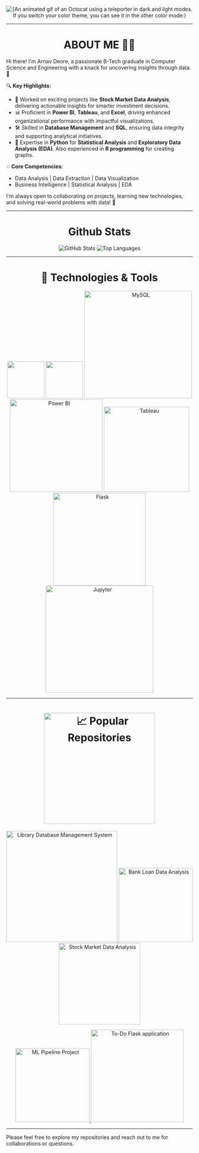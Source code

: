 
<p align="center">
  <picture>
  <source media="(prefers-color-scheme: dark)" srcset="https://user-images.githubusercontent.com/19292210/199123129-b9c2437d-4e6d-4f1c-a7ea-d9a91babb41d.gif">
  <source media="(prefers-color-scheme: light)" srcset="https://user-images.githubusercontent.com/19292210/88347096-c067a980-ccfe-11ea-8a06-bdaf552fee06.gif">
  <img alt="[An animated gif of an Octocat using a teleporter in dark and light modes. If you switch your color theme, you can see it in the other color mode:)" src="https://user-images.githubusercontent.com/25423296/163456779-a8556205-d0a5-45e2-ac17-42d089e3c3f8.png](https://user-images.githubusercontent.com/19292210/88347096-c067a980-ccfe-11ea-8a06-bdaf552fee06.gif)">
</picture>
</p>


<!--
**arnavdeore/arnavdeore** is a ✨ _special_ ✨ repository because its `README.md` (this file) appears on your GitHub profile.

Here are some ideas to get you started:

- 🔭 I’m currently working on ...
- 🌱 I’m currently learning ...
- 👯 I’m looking to collaborate on ...
- 🤔 I’m looking for help with ...
- 💬 Ask me about ...
- 📫 How to reach me: ...
- 😄 Pronouns: ...
- ⚡ Fun fact: ...
-->
---

<h1 align="center">ABOUT ME 👨‍💻</h1>
Hi there! I'm Arnav Deore, a passionate B-Tech graduate in Computer Science and Engineering with a knack for uncovering insights through data. 🚀 

🔍 **Key Highlights:**
- 🧩 Worked on exciting projects like **Stock Market Data Analysis**, delivering actionable insights for smarter investment decisions.
- 📊 Proficient in **Power BI**, **Tableau**, and **Excel**, driving enhanced organizational performance with impactful visualizations.
- 🛠️ Skilled in **Database Management** and **SQL**, ensuring data integrity and supporting analytical initiatives.
- 🐍 Expertise in **Python** for **Statistical Analysis** and **Exploratory Data Analysis (EDA)**. Also experienced in **R programming** for creating graphs.

💡 **Core Competencies:**
- Data Analysis | Data Extraction | Data Visualization  
- Business Intelligence | Statistical Analysis | EDA  

I'm always open to collaborating on projects, learning new technologies, and solving real-world problems with data! 🌟


---

 <h1 align="center">Github Stats</h1>
 <p align="center">
  <img src="https://github-readme-stats.vercel.app/api?username=arnavdeore&show_icons=true&hide_title=true" alt="GitHub Stats" />
  <img src="https://github-readme-stats.vercel.app/api/top-langs/?username=arnavdeore&theme=vue-dark&show_icons=true&hide_border=true&layout=compact" alt="Top Languages" />
</p>

---

<h1 align="center">🔧 Technologies & Tools</h1>
<p align="center">
   <img src="https://user-images.githubusercontent.com/74038190/212257472-08e52665-c503-4bd9-aa20-f5a4dae769b5.gif" width="100">  <img src="https://user-images.githubusercontent.com/74038190/212257468-1e9a91f1-b626-4baa-b15d-5c385dfa7ed2.gif" width="100"> 
   <img src="https://img.shields.io/badge/MySQL-4479A1?style=flat&logo=mysql&logoColor=white" width="290" alt="MySQL"/> 
   <img src="https://img.shields.io/badge/Power%20BI-F2C811?style=flat&logo=powerbi&logoColor=white" width="250" alt="Power BI"/> 
   <img src="https://img.shields.io/badge/Tableau-E97627?style=flat&logo=tableau&logoColor=white" width="230" alt="Tableau"/>
   <img src="https://img.shields.io/badge/Flask-000000?style=flat&logo=flask&logoColor=white" width="250" alt="Flask"/>
   <img src="https://img.shields.io/badge/Jupyter-F37626?style=flat&logo=jupyter&logoColor=white" width="290" alt="Jupyter"/>
</p>

---

<h1 align="center"><img src="https://img.shields.io/badge/📈 Popular Repositories-4479A1?style=flat&logo=github&logoColor=white" alt="📈 Popular Repositories" width="300"/></h1>

<p align="center">
  <a href="https://github.com/arnavdeore/Library-Database-Management-System" target="_blank">
    <img src="https://img.shields.io/badge/Library--Database--Management--System-4479A1?style=flat&logo=github&logoColor=white" alt="Library Database Management System" width="300"/>
  </a>
  <a href="https://github.com/arnavdeore/Bank-Loan-Data-Analysis" target="_blank">
    <img src="https://img.shields.io/badge/Bank--Loan--Data--Analysis-4479A1?style=flat&logo=github&logoColor=white" alt="Bank Loan Data Analysis" width="200">
  </a>
   <a href="https://github.com/arnavdeore/Stock-Market-Data-Analysis" target="_blank">
    <img src="https://img.shields.io/badge/Stock--Market--Data--Analysis-4479A1?style=flat&logo=github&logoColor=white" alt="Stock Market Data Analysis" width="220">
  </a>
</p> 


<p align="center">
   <a href="https://github.com/arnavdeore/ML_Pipeline_Project" target="_blank">
    <img src="https://img.shields.io/badge/ML--Pipelin--Project-4479A1?style=flat&logo=github&logoColor=white" alt="ML Pipeline Project" width="200">
  </a>
  <a href="https://github.com/arnavdeore/To-Do_Flask_application" target="_blank">
    <img src="https://img.shields.io/badge/To--Do_Flask_application-4479A1?style=flat&logo=github&logoColor=white" alt="To-Do Flask application" width="250">
  </a>
</p>


---
Please feel free to explore my repositories and reach out to me for collaborations or questions.


